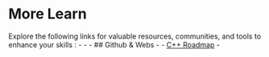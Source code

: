 # More Learn

Explore the following links for valuable resources, communities, and tools to enhance your skills : -
	-
	- ## Github & Webs
		-
		- [C++ Roadmap](https://github.com/salmer/CppDeveloperRoadmap)
	-
